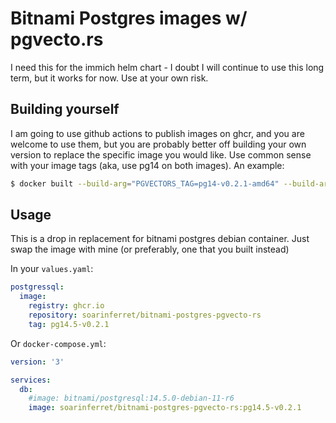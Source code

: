# Bitnami Postgres images w/ pgvecto.rs

I need this for the immich helm chart - I doubt I will continue to use this long term, but it works for now. Use at your own risk.

## Building yourself

I am going to use github actions to publish images on ghcr, and you are welcome to use them, but you are probably better off building your own version to replace the specific image you would like. Use common sense with your image tags (aka, use pg14 on both images). An example:

```bash
$ docker built --build-arg="PGVECTORS_TAG=pg14-v0.2.1-amd64" --build-arg="BITNAMI_TAG=14.5.0-debian-11-r6" -t bitnami-postgres-pgvecto-rs .
```

## Usage

This is a drop in replacement for bitnami postgres debian container. Just swap the image with mine (or preferably, one that you built instead)

In your `values.yaml`:

```yaml
postgressql:
  image:
    registry: ghcr.io
    repository: soarinferret/bitnami-postgres-pgvecto-rs
    tag: pg14.5-v0.2.1
```

Or `docker-compose.yml`:

```yaml
version: '3'

services:
  db:
    #image: bitnami/postgresql:14.5.0-debian-11-r6
    image: soarinferret/bitnami-postgres-pgvecto-rs:pg14.5-v0.2.1
```